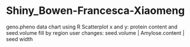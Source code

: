 # Shiny_Bowen-Francesca-Xiaomeng

geno.pheno data chart using R Scatterplot x and y: protein content and seed.volume fill by region user changes: seed.volume | Amylose.content | seed width